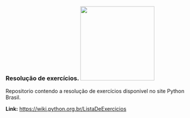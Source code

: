 ### Resolução de exercícios. <img src="https://github.com/user-attachments/assets/d258a4e2-6a1f-4e41-8505-5c6e8d91e56b" width="200" />

Repositorio contendo a resolução de exercícios disponivel no site Python Brasil.

**Link:** https://wiki.python.org.br/ListaDeExercicios  
